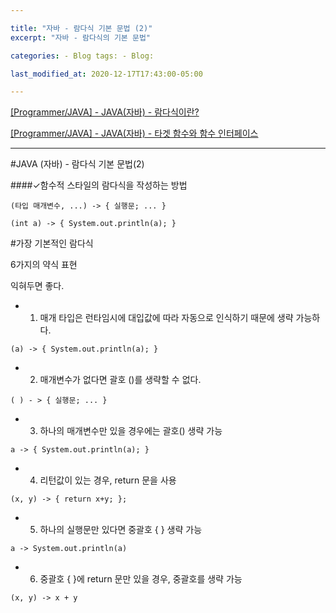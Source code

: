 ```yaml
---

title: "자바 - 람다식 기본 문법 (2)"  
excerpt: "자바 - 람다식의 기본 문법"

categories: - Blog tags: - Blog:

last_modified_at: 2020-12-17T17:43:00-05:00

---
```


[[Programmer/JAVA] - JAVA(자바) - 람다식이란?](https://eight-corner.github.io/blog/lamda/)

[[Programmer/JAVA] - JAVA(자바) - 타겟 함수와 함수 인터페이스](https://eight-corner.github.io/blog/Lamda3/)

---

#JAVA (자바) - 람다식 기본 문법(2)

####✓함수적 스타일의 람다식을 작성하는 방법

```
(타입 매개변수, ...) -> { 실행문; ... }
```

```
(int a) -> { System.out.println(a); }   
```

#가장 기본적인 람다식

6가지의 약식 표현

익혀두면 좋다.

-	1. 매개 타입은 런타임시에 대입값에 따라 자동으로 인식하기 때문에 생략 가능하다.  

```
(a) -> { System.out.println(a); }	  
```

-	2. 매개변수가 없다면 괄호 ()를 생략할 수 없다.  

```
( ) - > { 실행문; ... }   
```

-	3. 하나의 매개변수만 있을 경우에는 괄호() 생략 가능

```
a -> { System.out.println(a); }	   
```

-	4. 리턴값이 있는 경우, return 문을 사용  

```
(x, y) -> { return x+y; };   
```

-	5. 하나의 실행문만 있다면 중괄호 { } 생략 가능  

```
a -> System.out.println(a)    
```

-	6. 중괄호 { }에 return 문만 있을 경우, 중괄호를 생략 가능  

```
(x, y) -> x + y    
```
